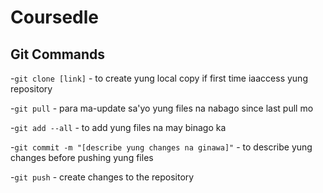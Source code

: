 # Coursedle
## Git Commands
-`git clone [link]` - to create yung local copy if first time iaaccess yung repository 

-`git pull` - para ma-update sa'yo yung files na nabago since last pull mo

-`git add --all` - to add yung files na may binago ka 

-`git commit -m "[describe yung changes na ginawa]"` - to describe yung changes before pushing yung files 

-`git push` - create changes to the repository